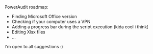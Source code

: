 PowerAudit roadmap:

- Finding Microsoft Office version
- Checking if your computer uses a VPN
- Adding a progress bar during the script execution (kida cool i think)
- Editing Xlsx files
- ...

I'm open to all suggestions :)
